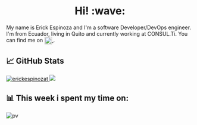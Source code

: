 <h1 align='center'> Hi! :wave:</h1>

My name is Erick Espinoza and I'm a software Developer/DevOps engineer. I'm from Ecuador, living in Quito and currently working at CONSUL.Ti. You can find me on <a href="https://www.linkedin.com/in/erickespinozat/">
  <img align="center" alt="Abhishek's LinkedIN" width="20px" src="https://raw.githubusercontent.com/peterthehan/peterthehan/master/assets/linkedin.svg" />
</a>.

## &#x1f4c8; GitHub Stats

<a href="https://github.com/erickespinozat/erickespinozat">
 <img src="https://github-readme-stats.vercel.app/api?username=erickespinozat&show_icons=true&theme=gotham" alt="erickespinozat" />
</a>


<a href="https://github.com/erickespinozat/erickespinozat">
  <img src="https://github-readme-stats.vercel.app/api/top-langs/?username=erickespinozat&langs_count=4" />
</a>




[3]: https://www.linkedin.com/in/erickespinozat/


## 📊 This week i spent my time on:

![pv](https://pageview.vercel.app/?github_user=erickespinozat)

